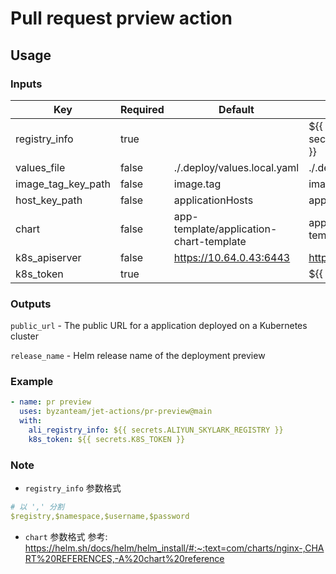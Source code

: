 # Pull request prview action

## Usage
### Inputs
| Key                 | Required| Default                     | Example                                                 |
| ------------------- | ------- | --------------------------- | ------------------------------------------------------- |
| registry_info   | true    |                             | ${{ secrets.ALIYUN_SKYLARK_REGISTRY }}                      |
| values_file         | false   | ./.deploy/values.local.yaml | ./.deploy/values.local.yaml                             |
| image_tag_key_path  | false   | image.tag                   | image.tag                                               |
| host_key_path       | false   | applicationHosts            | applicationHosts                                        |
| chart          | false   | app-template/application-chart-template  | app-template/application-chart-template         |
| k8s_apiserver       | false   | https://10.64.0.43:6443     | https://10.64.0.43:6443                                 |
| k8s_token           | true    |                             | ${{ secrets.K8S_TOKEN }}                                |

### Outputs
`public_url` - The public URL for a application deployed on a Kubernetes cluster

`release_name` - Helm release name of the deployment preview

### Example
```yaml
- name: pr preview
  uses: byzanteam/jet-actions/pr-preview@main
  with:
    ali_registry_info: ${{ secrets.ALIYUN_SKYLARK_REGISTRY }}
    k8s_token: ${{ secrets.K8S_TOKEN }}
```

### Note

- `registry_info` 参数格式
```yaml
# 以 ',' 分割
$registry,$namespace,$username,$password
```

- `chart` 参数格式
参考: https://helm.sh/docs/helm/helm_install/#:~:text=com/charts/nginx-,CHART%20REFERENCES,-A%20chart%20reference
